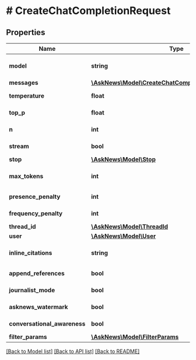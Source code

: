 # # CreateChatCompletionRequest

## Properties

Name | Type | Description | Notes
------------ | ------------- | ------------- | -------------
**model** | **string** |  | [optional] [default to 'gpt-4o-mini']
**messages** | [**\AskNews\Model\CreateChatCompletionRequestMessage[]**](CreateChatCompletionRequestMessage.md) |  |
**temperature** | **float** |  | [optional] [default to 0.9]
**top_p** | **float** |  | [optional] [default to 1.0]
**n** | **int** |  | [optional] [default to 1]
**stream** | **bool** |  | [optional] [default to false]
**stop** | [**\AskNews\Model\Stop**](Stop.md) |  | [optional]
**max_tokens** | **int** |  | [optional] [default to 9999]
**presence_penalty** | **int** |  | [optional] [default to 0]
**frequency_penalty** | **int** |  | [optional] [default to 0]
**thread_id** | [**\AskNews\Model\ThreadId**](ThreadId.md) |  | [optional]
**user** | [**\AskNews\Model\User**](User.md) |  | [optional]
**inline_citations** | **string** |  | [optional] [default to 'markdown_link']
**append_references** | **bool** |  | [optional] [default to true]
**journalist_mode** | **bool** |  | [optional] [default to true]
**asknews_watermark** | **bool** |  | [optional] [default to true]
**conversational_awareness** | **bool** |  | [optional] [default to true]
**filter_params** | [**\AskNews\Model\FilterParams**](FilterParams.md) |  | [optional]

[[Back to Model list]](../../README.md#models) [[Back to API list]](../../README.md#endpoints) [[Back to README]](../../README.md)
